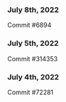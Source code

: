 ### July 8th, 2022

Commit #6894

### July 5th, 2022

Commit #314353


### July 4th, 2022

Commit #72281
